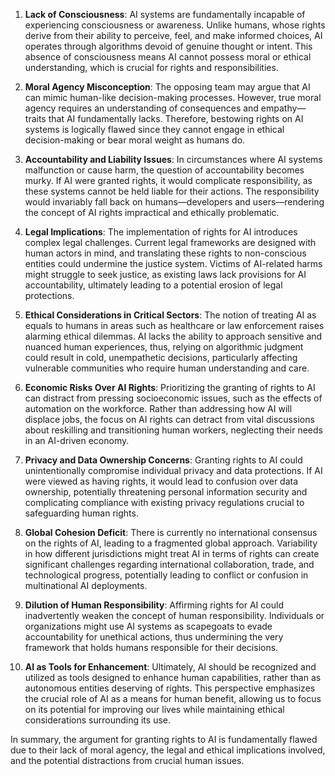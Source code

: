 1. **Lack of Consciousness**: AI systems are fundamentally incapable of experiencing consciousness or awareness. Unlike humans, whose rights derive from their ability to perceive, feel, and make informed choices, AI operates through algorithms devoid of genuine thought or intent. This absence of consciousness means AI cannot possess moral or ethical understanding, which is crucial for rights and responsibilities.

2. **Moral Agency Misconception**: The opposing team may argue that AI can mimic human-like decision-making processes. However, true moral agency requires an understanding of consequences and empathy—traits that AI fundamentally lacks. Therefore, bestowing rights on AI systems is logically flawed since they cannot engage in ethical decision-making or bear moral weight as humans do.

3. **Accountability and Liability Issues**: In circumstances where AI systems malfunction or cause harm, the question of accountability becomes murky. If AI were granted rights, it would complicate responsibility, as these systems cannot be held liable for their actions. The responsibility would invariably fall back on humans—developers and users—rendering the concept of AI rights impractical and ethically problematic.

4. **Legal Implications**: The implementation of rights for AI introduces complex legal challenges. Current legal frameworks are designed with human actors in mind, and translating these rights to non-conscious entities could undermine the justice system. Victims of AI-related harms might struggle to seek justice, as existing laws lack provisions for AI accountability, ultimately leading to a potential erosion of legal protections.

5. **Ethical Considerations in Critical Sectors**: The notion of treating AI as equals to humans in areas such as healthcare or law enforcement raises alarming ethical dilemmas. AI lacks the ability to approach sensitive and nuanced human experiences, thus, relying on algorithmic judgment could result in cold, unempathetic decisions, particularly affecting vulnerable communities who require human understanding and care.

6. **Economic Risks Over AI Rights**: Prioritizing the granting of rights to AI can distract from pressing socioeconomic issues, such as the effects of automation on the workforce. Rather than addressing how AI will displace jobs, the focus on AI rights can detract from vital discussions about reskilling and transitioning human workers, neglecting their needs in an AI-driven economy.

7. **Privacy and Data Ownership Concerns**: Granting rights to AI could unintentionally compromise individual privacy and data protections. If AI were viewed as having rights, it would lead to confusion over data ownership, potentially threatening personal information security and complicating compliance with existing privacy regulations crucial to safeguarding human rights.

8. **Global Cohesion Deficit**: There is currently no international consensus on the rights of AI, leading to a fragmented global approach. Variability in how different jurisdictions might treat AI in terms of rights can create significant challenges regarding international collaboration, trade, and technological progress, potentially leading to conflict or confusion in multinational AI deployments.

9. **Dilution of Human Responsibility**: Affirming rights for AI could inadvertently weaken the concept of human responsibility. Individuals or organizations might use AI systems as scapegoats to evade accountability for unethical actions, thus undermining the very framework that holds humans responsible for their decisions.

10. **AI as Tools for Enhancement**: Ultimately, AI should be recognized and utilized as tools designed to enhance human capabilities, rather than as autonomous entities deserving of rights. This perspective emphasizes the crucial role of AI as a means for human benefit, allowing us to focus on its potential for improving our lives while maintaining ethical considerations surrounding its use. 

In summary, the argument for granting rights to AI is fundamentally flawed due to their lack of moral agency, the legal and ethical implications involved, and the potential distractions from crucial human issues.